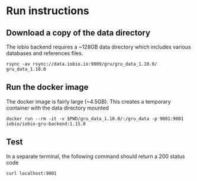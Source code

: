 # Run instructions

## Download a copy of the data directory

The iobio backend requires a ~128GB data directory which includes various
databases and references files.

`rsync -av rsync://data.iobio.io:9009/gru/gru_data_1.10.0/ gru_data_1.10.0`


## Run the docker image

The docker image is fairly large (~4.5GB). This creates a temporary container
with the data directory mounted

`docker run --rm -it -v $PWD/gru_data_1.10.0/:/gru_data -p 9001:9001 iobio/iobio-gru-backend:1.15.0`


## Test

In a separate terminal, the following command should return a 200 status code

`curl localhost:9001`

